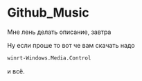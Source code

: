 # Github_Music
Мне лень делать описание, завтра


Ну если проше то вот че вам скачать надо 

```txt
winrt-Windows.Media.Control
```

и всё.

